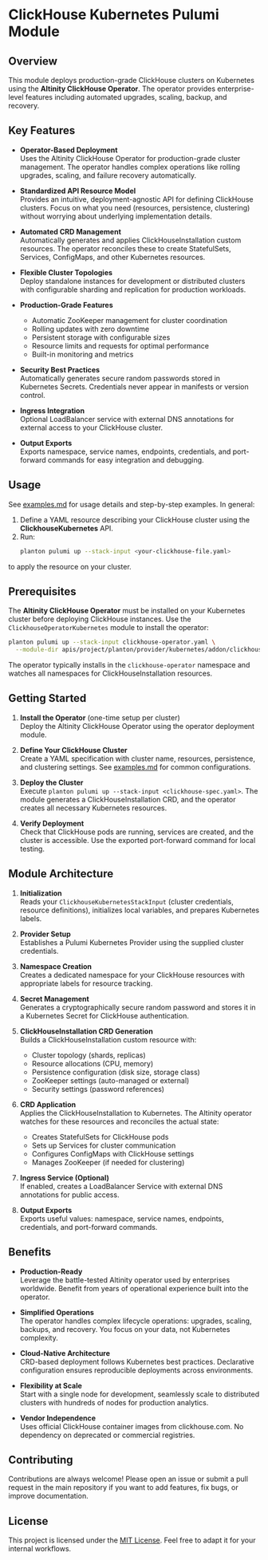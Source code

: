 # ClickHouse Kubernetes Pulumi Module

## Overview

This module deploys production-grade ClickHouse clusters on Kubernetes using the **Altinity ClickHouse Operator**. The operator provides enterprise-level features including automated upgrades, scaling, backup, and recovery.

## Key Features

- **Operator-Based Deployment**  
  Uses the Altinity ClickHouse Operator for production-grade cluster management. The operator handles complex operations like rolling upgrades, scaling, and failure recovery automatically.

- **Standardized API Resource Model**  
  Provides an intuitive, deployment-agnostic API for defining ClickHouse clusters. Focus on what you need (resources, persistence, clustering) without worrying about underlying implementation details.

- **Automated CRD Management**  
  Automatically generates and applies ClickHouseInstallation custom resources. The operator reconciles these to create StatefulSets, Services, ConfigMaps, and other Kubernetes resources.

- **Flexible Cluster Topologies**  
  Deploy standalone instances for development or distributed clusters with configurable sharding and replication for production workloads.

- **Production-Grade Features**  
  - Automatic ZooKeeper management for cluster coordination
  - Rolling updates with zero downtime
  - Persistent storage with configurable sizes
  - Resource limits and requests for optimal performance
  - Built-in monitoring and metrics

- **Security Best Practices**  
  Automatically generates secure random passwords stored in Kubernetes Secrets. Credentials never appear in manifests or version control.

- **Ingress Integration**  
  Optional LoadBalancer service with external DNS annotations for external access to your ClickHouse cluster.

- **Output Exports**  
  Exports namespace, service names, endpoints, credentials, and port-forward commands for easy integration and debugging.

## Usage

See [examples.md](examples.md) for usage details and step-by-step examples. In general:

1. Define a YAML resource describing your ClickHouse cluster using the **ClickhouseKubernetes** API.
2. Run:
   ```bash
   planton pulumi up --stack-input <your-clickhouse-file.yaml>
   ```

to apply the resource on your cluster.

## Prerequisites

The **Altinity ClickHouse Operator** must be installed on your Kubernetes cluster before deploying ClickHouse instances. Use the `ClickhouseOperatorKubernetes` module to install the operator:

```bash
planton pulumi up --stack-input clickhouse-operator.yaml \
  --module-dir apis/project/planton/provider/kubernetes/addon/clickhouseoperatorkubernetes/v1/iac/pulumi
```

The operator typically installs in the `clickhouse-operator` namespace and watches all namespaces for ClickHouseInstallation resources.

## Getting Started

1. **Install the Operator** (one-time setup per cluster)  
   Deploy the Altinity ClickHouse Operator using the operator deployment module.

2. **Define Your ClickHouse Cluster**  
   Create a YAML specification with cluster name, resources, persistence, and clustering settings. See [examples.md](examples.md) for common configurations.

3. **Deploy the Cluster**  
   Execute `planton pulumi up --stack-input <clickhouse-spec.yaml>`. The module generates a ClickHouseInstallation CRD, and the operator creates all necessary Kubernetes resources.

4. **Verify Deployment**  
   Check that ClickHouse pods are running, services are created, and the cluster is accessible. Use the exported port-forward command for local testing.

## Module Architecture

1. **Initialization**  
   Reads your `ClickhouseKubernetesStackInput` (cluster credentials, resource definitions), initializes local variables, and prepares Kubernetes labels.

2. **Provider Setup**  
   Establishes a Pulumi Kubernetes Provider using the supplied cluster credentials.

3. **Namespace Creation**  
   Creates a dedicated namespace for your ClickHouse resources with appropriate labels for resource tracking.

4. **Secret Management**  
   Generates a cryptographically secure random password and stores it in a Kubernetes Secret for ClickHouse authentication.

5. **ClickHouseInstallation CRD Generation**  
   Builds a ClickHouseInstallation custom resource with:
   - Cluster topology (shards, replicas)
   - Resource allocations (CPU, memory)
   - Persistence configuration (disk size, storage class)
   - ZooKeeper settings (auto-managed or external)
   - Security settings (password references)

6. **CRD Application**  
   Applies the ClickHouseInstallation to Kubernetes. The Altinity operator watches for these resources and reconciles the actual state:
   - Creates StatefulSets for ClickHouse pods
   - Sets up Services for cluster communication
   - Configures ConfigMaps with ClickHouse settings
   - Manages ZooKeeper (if needed for clustering)

7. **Ingress Service (Optional)**  
   If enabled, creates a LoadBalancer Service with external DNS annotations for public access.

8. **Output Exports**  
   Exports useful values: namespace, service names, endpoints, credentials, and port-forward commands.

## Benefits

- **Production-Ready**  
  Leverage the battle-tested Altinity operator used by enterprises worldwide. Benefit from years of operational experience built into the operator.

- **Simplified Operations**  
  The operator handles complex lifecycle operations: upgrades, scaling, backups, and recovery. You focus on your data, not Kubernetes complexity.

- **Cloud-Native Architecture**  
  CRD-based deployment follows Kubernetes best practices. Declarative configuration ensures reproducible deployments across environments.

- **Flexibility at Scale**  
  Start with a single node for development, seamlessly scale to distributed clusters with hundreds of nodes for production analytics.

- **Vendor Independence**  
  Uses official ClickHouse container images from clickhouse.com. No dependency on deprecated or commercial registries.

## Contributing

Contributions are always welcome! Please open an issue or submit a pull request in the main repository if you want to add features, fix bugs, or improve documentation.

## License

This project is licensed under the [MIT License](LICENSE). Feel free to adapt it for your internal workflows.
